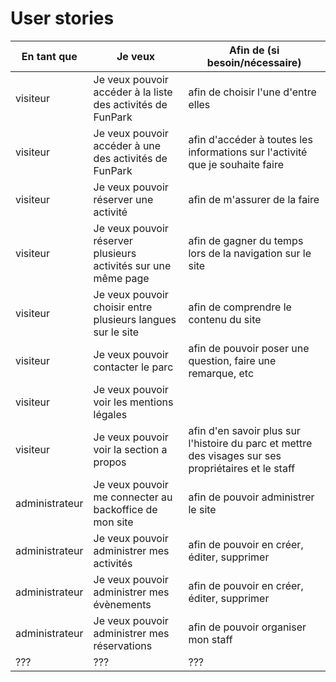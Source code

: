 # User stories


| En tant que | Je veux | Afin de (si besoin/nécessaire) |
|--|--|--|
| visiteur | Je veux pouvoir accéder à la liste des activités de FunPark | afin de choisir l'une d'entre elles |
| visiteur | Je veux pouvoir accéder à une des activités de FunPark | afin d'accéder à toutes les informations sur l'activité que je souhaite faire |
| visiteur | Je veux pouvoir réserver une activité | afin de m'assurer de la faire |
| visiteur | Je veux pouvoir réserver plusieurs activités sur une même page | afin de gagner du temps lors de la navigation sur le site  |
| visiteur | Je veux pouvoir choisir entre plusieurs langues sur le site | afin de comprendre le contenu du site  |
| visiteur | Je veux pouvoir contacter le parc | afin de pouvoir poser une question, faire une remarque, etc |
| visiteur | Je veux pouvoir voir les mentions légales | |
| visiteur | Je veux pouvoir voir la section a propos | afin d'en savoir plus sur l'histoire du parc et mettre des visages sur ses propriétaires et le staff |
| administrateur | Je veux pouvoir me connecter au backoffice de mon site | afin de pouvoir administrer le site |
| administrateur | Je veux pouvoir administrer mes activités | afin de pouvoir en créer, éditer, supprimer |
| administrateur | Je veux pouvoir administrer mes évènements | afin de pouvoir en créer, éditer, supprimer |
| administrateur | Je veux pouvoir administrer mes réservations | afin de pouvoir organiser mon staff |
| ??? | ??? | ??? |
